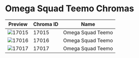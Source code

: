 # Omega Squad Teemo Chromas

| Preview | Chroma ID | Name |
|---------|-----------|------|
| ![17015](https://raw.communitydragon.org/latest/plugins/rcp-be-lol-game-data/global/default/v1/champion-chroma-images/17/17015.png) | 17015 | Omega Squad Teemo |
| ![17016](https://raw.communitydragon.org/latest/plugins/rcp-be-lol-game-data/global/default/v1/champion-chroma-images/17/17016.png) | 17016 | Omega Squad Teemo |
| ![17017](https://raw.communitydragon.org/latest/plugins/rcp-be-lol-game-data/global/default/v1/champion-chroma-images/17/17017.png) | 17017 | Omega Squad Teemo |